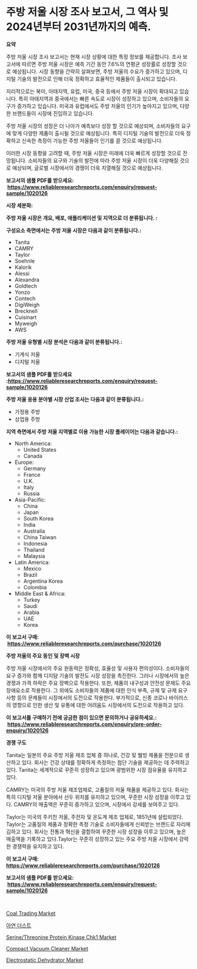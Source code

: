 <p><h1>주방 저울 시장 조사 보고서, 그 역사 및 2024년부터 2031년까지의 예측.</h1></p><p><strong>요약</strong></p>
<p><p>주방 저울 시장 조사 보고서는 현재 시장 상황에 대한 특정 정보를 제공합니다. 조사 보고서에 따르면 주방 저울 시장은 예측 기간 동안 7.6%의 연평균 성장률로 성장할 것으로 예상됩니다. 시장 동향을 간략히 살펴보면, 주방 저울의 수요가 증가하고 있으며, 디지털 기술의 발전으로 인해 더욱 정확하고 효율적인 제품들이 출시되고 있습니다.</p><p>지리적으로는 북미, 아태지역, 유럽, 미국, 중국 등에서 주방 저울 시장이 확대되고 있습니다. 특히 아태지역과 중국에서는 빠른 속도로 시장이 성장하고 있으며, 소비자들의 요구가 증가하고 있습니다. 미국과 유럽에서도 주방 저울의 인기가 높아지고 있으며, 다양한 브랜드들이 시장에 진입하고 있습니다.</p><p>주방 저울 시장의 성장은 더 나아가 예측보다 성장 할 것으로 예상되며, 소비자들의 요구에 맞게 다양한 제품이 출시될 것으로 예상됩니다. 특히 디지털 기술의 발전으로 더욱 정확하고 신속한 측정이 가능한 주방 저울들이 인기를 끌 것으로 예상됩니다.</p><p>이러한 시장 동향을 고려할 때, 주방 저울 시장은 미래에 더욱 빠르게 성장할 것으로 전망됩니다. 소비자들의 요구와 기술의 발전에 따라 주방 저울 시장이 더욱 다양해질 것으로 예상되며, 글로벌 시장에서의 경쟁이 더욱 치열해질 것으로 예상됩니다.</p></p>
<p><strong>보고서의 샘플 PDF를 받으세요: &nbsp;<a href="https://www.reliableresearchreports.com/enquiry/request-sample/1020126">https://www.reliableresearchreports.com/enquiry/request-sample/1020126</a></strong></p>
<p><strong>시장 세분화:</strong></p>
<p><strong> 주방 저울 시장은 개요, 배포, 애플리케이션 및 지역으로 더 분류됩니다. :</strong></p>
<p><strong>구성요소 측면에서는 주방 저울 시장은 다음과 같이 분류됩니다.:</strong></p>
<p><ul><li>Tanita</li><li>CAMRY</li><li>Taylor</li><li>Soehnle</li><li>Kalorik</li><li>Alessi</li><li>Alexandra</li><li>Goldtech</li><li>Yonzo</li><li>Contech</li><li>DigiWeigh</li><li>Brecknell</li><li>Cuisinart</li><li>Myweigh</li><li>AWS</li></ul></p>
<p><strong> 주방 저울 유형별 시장 분석은 다음과 같이 분류됩니다.:</strong></p>
<p><ul><li>기계식 저울</li><li>디지털 저울</li></ul></p>
<p><strong>보고서의 샘플 PDF를 받으세요 :<a href="https://www.reliableresearchreports.com/enquiry/request-sample/1020126">https://www.reliableresearchreports.com/enquiry/request-sample/1020126</a></strong></p>
<p><strong> 주방 저울 응용 분야별 시장 산업 조사는 다음과 같이 분류됩니다.:</strong></p>
<p><ul><li>가정용 주방</li><li>상업용 주방</li></ul></p>
<p><strong>지역 측면에서 주방 저울 지역별로 이용 가능한 시장 플레이어는 다음과 같습니다.:</strong></p>
<p><ul>
    <li>
        North America:
        <ul>
            <li>United States</li>
            <li>Canada</li>
        </ul>
    </li>
    <li>
        Europe:
        <ul>
            <li>Germany</li>
            <li>France</li>
            <li>U.K.</li>
            <li>Italy</li>
            <li>Russia</li>
        </ul>
    </li>
    <li>
        Asia-Pacific:
        <ul>
            <li>China</li>
            <li>Japan</li>
            <li>South Korea</li>
            <li>India</li>
            <li>Australia</li>
            <li>China Taiwan</li>
            <li>Indonesia</li>
            <li>Thailand</li>
            <li>Malaysia</li>
        </ul>
    </li>
    <li>
        Latin America:
        <ul>
            <li>Mexico</li>
            <li>Brazil</li>
            <li>Argentina Korea</li>
            <li>Colombia</li>
        </ul>
    </li>
    <li>
        Middle East & Africa:
        <ul>
            <li>Turkey</li>
            <li>Saudi</li>
            <li>Arabia</li>
            <li>UAE</li>
            <li>Korea</li>
        </ul>
    </li>
    </ul></p>
<p><strong>이 보고서 구매: &nbsp;<a href="https://www.reliableresearchreports.com/purchase/1020126">https://www.reliableresearchreports.com/purchase/1020126</a></strong></p>
<p><strong>주방 저울의 주요 동인 및 장벽 시장</strong></p>
<p><p>주방 저울 시장에서의 주요 원동력은 정확성, 효율성 및 사용자 편의성이다. 소비자들의 요구 증가와 함께 디지턈 기술의 발전도 시장 성장을 촉진한다. 그러나 시장에서의 높은 경쟁과 가격 하락은 주요 장벽으로 작용한다. 또한, 제품의 내구성과 안전성 문제도 주요 장애요소로 작용한다. 그 외에도 소비자들의 제품에 대한 인식 부족, 규제 및 규제 요구 사항 등의 문제들이 시장에서의 도전으로 작용한다. 부가적으로, 신종 코로나 바이러스의 영향으로 인한 생산 및 유통에 대한 어려움도 시장에서의 도전으로 작용하고 있다.</p></p>
<p><strong>이 보고서를 구매하기 전에 궁금한 점이 있으면 문의하거나 공유하세요.: &nbsp;<a href="https://www.reliableresearchreports.com/enquiry/pre-order-enquiry/1020126">https://www.reliableresearchreports.com/enquiry/pre-order-enquiry/1020126</a></strong></p>
<p><strong>경쟁 구도</strong></p>
<p><p>Tanita는 일본의 주요 주방 저울 제조 업체 중 하나로, 건강 및 웰빙 제품을 전문으로 생산하고 있다. 회사는 건강 상태를 정확하게 측정하는 첨단 기술을 제공하는 데 주력하고 있다. Tanita는 세계적으로 꾸준히 성장하고 있으며 광범위한 시장 점유율을 유지하고 있다.</p><p>CAMRY는 미국의 주방 저울 제조업체로, 고품질의 저울 제품을 제공하고 있다. 회사는 특히 디지털 저울 분야에서 선두 위치를 유지하고 있으며, 꾸준한 시장 성장을 이루고 있다. CAMRY의 매출액은 꾸준히 증가하고 있으며, 시장에서 강세를 보여주고 있다.</p><p>Taylor는 미국의 주키친 저울, 주전자 및 온도계 제조 업체로, 1851년에 설립되었다. Taylor는 고품질의 제품과 정확한 측정 기술로 소비자들에게 신뢰받는 브랜드로 자리매김하고 있다. 회사는 전통과 혁신을 결합하여 꾸준한 시장 성장을 이루고 있으며, 높은 매출액을 기록하고 있다.Taylor는 꾸준히 성장하고 있는 주요 주방 저울 시장에서 강력한 경쟁력을 유지하고 있다.</p></p>
<p><strong>이 보고서 구매: &nbsp; <a href="https://www.reliableresearchreports.com/purchase/1020126">https://www.reliableresearchreports.com/purchase/1020126</a></strong></p>
<p><strong>보고서의 샘플 PDF를 받으세요: &nbsp;<a href="https://www.reliableresearchreports.com/enquiry/request-sample/1020126">https://www.reliableresearchreports.com/enquiry/request-sample/1020126</a></strong><strong></strong></p>
<p>&nbsp;</p>
<p><p><a href="https://view.publitas.com/reportprime-1/coal-trading-market-growth-market-trends-covid-19-impact-and-forecasts-for-period-from-2024-2031/">Coal Trading Market</a></p><p><a href="https://github.com/jntpkh496620/Market-Research-Report-List-1/blob/main/1808479188610.md">아연 더스트</a></p><p><a href="https://three-jumbo-f6d.notion.site/Serine-Threonine-Protein-Kinase-Chk1-Market-Provides-a-Comprehensive-Analysis-Including-a-Macro-Over-6f4611d7f60b4d18ba5506032afcf76e">Serine/Threonine Protein Kinase Chk1 Market</a></p><p><a href="https://issuu.com/reportprime-2/docs/compact-vacuum-cleaner-market-size-2030.pptx">Compact Vacuum Cleaner Market</a></p><p><a href="https://view.publitas.com/reportprime-1/electrostatic-dehydrator-market-research-report-provides-thorough-industry-overview-which-offers-an-in-depth-analysis-of-product-trends-and-new-market-divisions/">Electrostatic Dehydrator Market</a></p></p>